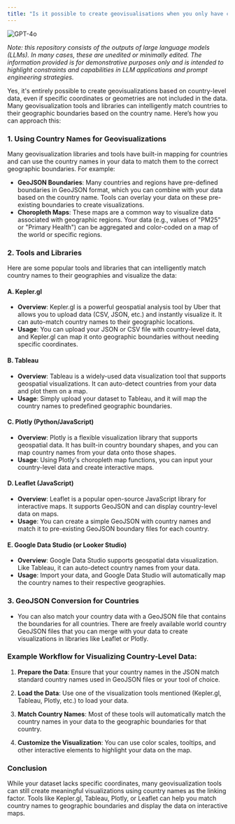 ```yaml
---
title: "Is it possible to create geovisualisations when you only have country-level data?"
---
```

![GPT-4o](https://img.shields.io/badge/GPT--4o-3333FF?style=for-the-badge&logo=openai&logoColor=white)



*Note: this repository consists of the outputs of large language models (LLMs). In many cases, these are unedited or minimally edited. The information provided is for demonstrative purposes only and is intended to highlight constraints and capabilities in LLM applications and prompt engineering strategies.*


Yes, it's entirely possible to create geovisualizations based on country-level data, even if specific coordinates or geometries are not included in the data. Many geovisualization tools and libraries can intelligently match countries to their geographic boundaries based on the country name. Here’s how you can approach this:

### 1. **Using Country Names for Geovisualizations**

Many geovisualization libraries and tools have built-in mapping for countries and can use the country names in your data to match them to the correct geographic boundaries. For example:

- **GeoJSON Boundaries**: Many countries and regions have pre-defined boundaries in GeoJSON format, which you can combine with your data based on the country name. Tools can overlay your data on these pre-existing boundaries to create visualizations.
- **Choropleth Maps**: These maps are a common way to visualize data associated with geographic regions. Your data (e.g., values of "PM25" or "Primary Health") can be aggregated and color-coded on a map of the world or specific regions.

### 2. **Tools and Libraries**

Here are some popular tools and libraries that can intelligently match country names to their geographies and visualize the data:

#### A. **Kepler.gl**
   - **Overview**: Kepler.gl is a powerful geospatial analysis tool by Uber that allows you to upload data (CSV, JSON, etc.) and instantly visualize it. It can auto-match country names to their geographic locations.
   - **Usage**: You can upload your JSON or CSV file with country-level data, and Kepler.gl can map it onto geographic boundaries without needing specific coordinates.

#### B. **Tableau**
   - **Overview**: Tableau is a widely-used data visualization tool that supports geospatial visualizations. It can auto-detect countries from your data and plot them on a map.
   - **Usage**: Simply upload your dataset to Tableau, and it will map the country names to predefined geographic boundaries.

#### C. **Plotly (Python/JavaScript)**
   - **Overview**: Plotly is a flexible visualization library that supports geospatial data. It has built-in country boundary shapes, and you can map country names from your data onto those shapes.
   - **Usage**: Using Plotly's choropleth map functions, you can input your country-level data and create interactive maps.
   
#### D. **Leaflet (JavaScript)**
   - **Overview**: Leaflet is a popular open-source JavaScript library for interactive maps. It supports GeoJSON and can display country-level data on maps.
   - **Usage**: You can create a simple GeoJSON with country names and match it to pre-existing GeoJSON boundary files for each country.

#### E. **Google Data Studio (or Looker Studio)**
   - **Overview**: Google Data Studio supports geospatial data visualization. Like Tableau, it can auto-detect country names from your data.
   - **Usage**: Import your data, and Google Data Studio will automatically map the country names to their respective geographies.

### 3. **GeoJSON Conversion for Countries**
   - You can also match your country data with a GeoJSON file that contains the boundaries for all countries. There are freely available world country GeoJSON files that you can merge with your data to create visualizations in libraries like Leaflet or Plotly.

### Example Workflow for Visualizing Country-Level Data:

1. **Prepare the Data**: Ensure that your country names in the JSON match standard country names used in GeoJSON files or your tool of choice.
   
2. **Load the Data**: Use one of the visualization tools mentioned (Kepler.gl, Tableau, Plotly, etc.) to load your data.

3. **Match Country Names**: Most of these tools will automatically match the country names in your data to the geographic boundaries for that country.

4. **Customize the Visualization**: You can use color scales, tooltips, and other interactive elements to highlight your data on the map.

### Conclusion

While your dataset lacks specific coordinates, many geovisualization tools can still create meaningful visualizations using country names as the linking factor. Tools like Kepler.gl, Tableau, Plotly, or Leaflet can help you match country names to geographic boundaries and display the data on interactive maps.